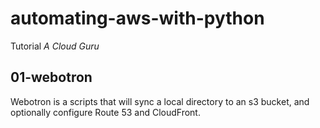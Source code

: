 # automating-aws-with-python
Tutorial
*A Cloud Guru*

## 01-webotron

Webotron is a scripts that will sync a local directory to an s3 bucket, and optionally configure Route 53 and CloudFront.
